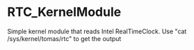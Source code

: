 # RTC_KernelModule
Simple kernel module that reads Intel RealTimeClock.
Use "cat /sys/kernel/tomas/rtc" to get the output

